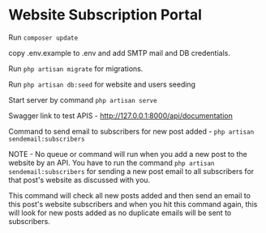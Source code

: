 # Website Subscription Portal

Run `composer update`

copy .env.example to .env and add SMTP mail and DB credentials.

Run `php artisan migrate` for migrations.

Run `php artisan db:seed` for website and users seeding

Start server by command `php artisan serve`

Swagger link to test APIS - 
http://127.0.0.1:8000/api/documentation

Command to send email to subscribers for new post added - 
`php artisan sendemail:subscribers`

NOTE - No queue or command will run when you add a new post to the website by an API. You have to run the command `php artisan sendemail:subscribers` for sending a new post email to all subscribers for that post's website as discussed with you.

This command will check all new posts added and then send an email to this post's website subscribers and when you hit this command again, this will look for new posts added as no duplicate emails will be sent to subscribers.